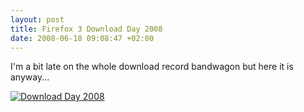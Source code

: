```yaml
--- 
layout: post
title: Firefox 3 Download Day 2008
date: 2008-06-18 09:08:47 +02:00
---
```


I'm a bit late on the whole download record bandwagon but here it is anyway...

[![Download Day 2008](http://www.spreadfirefox.com/sites/all/themes/spreadfirefox_RCS/public/images/download-day/buttons/en-US/dday_badge_fox.png)](http://www.spreadfirefox.com/en-US/worldrecord "Firefox 3 Download Day 2008")
